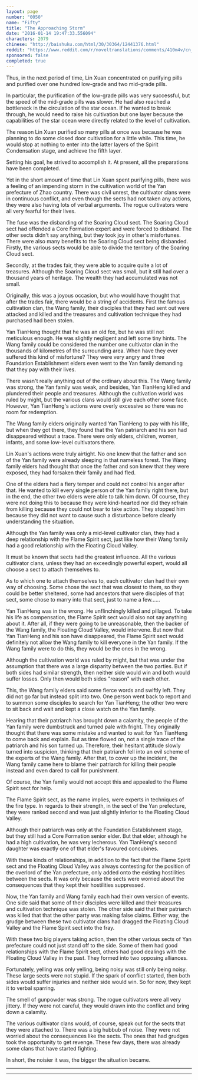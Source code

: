 ```yaml
---
layout: page
number: "0050"
name: "Fifty"
title: "The Approaching Storm"
date: "2016-01-14 19:47:33.556094"
characters: 2079
chinese: "http://baishuku.com/html/30/30364/12441376.html"
reddit: "https://www.reddit.com/r/noveltranslations/comments/410m4v/cn_tempered_immortal_chapter_0050/"
sponsored: false
completed: true
---
```


Thus, in the next period of time, Lin Xuan concentrated on purifying pills and purified over one hundred low-grade and two mid-grade pills.

In particular, the purification of the low-grade pills was very successful, but the speed of the mid-grade pills was slower. He had also reached a bottleneck in the circulation of the star ocean. If he wanted to break through, he would need to raise his cultivation but one layer because the capabilities of the star ocean were directly related to the level of cultivation.

The reason Lin Xuan purified so many pills at once was because he was planning to do some closed door cultivation for a little while. This time, he would stop at nothing to enter into the latter layers of the Spirit Condensation stage, and achieve the fifth layer.

Setting his goal, he strived to accomplish it. At present, all the preparations have been completed.

Yet in the short amount of time that Lin Xuan spent purifying pills, there was a feeling of an impending storm in the cultivation world of the Yan prefecture of Zhao country. There was civil unrest, the cultivator clans were in continuous conflict, and even though the sects had not taken any actions, they were also having lots of verbal arguments. The rogue cultivators were all very fearful for their lives.

The fuse was the disbanding of the Soaring Cloud sect. The Soaring Cloud sect had offended a Core Formation expert and were forced to disband. The other sects didn't say anything, but they took joy in other's misfortunes. There were also many benefits to the Soaring Cloud sect being disbanded. Firstly, the various sects would be able to divide the territory of the Soaring Cloud sect.

Secondly, at the trades fair, they were able to acquire quite a lot of treasures. Although the Soaring Cloud sect was small, but it still had over a thousand years of heritage. The wealth they had accumulated was not small.

Originally, this was a joyous occasion, but who would have thought that after the trades fair, there would be a string of accidents. First the famous cultivation clan, the Wang family, their disciples that they had sent out were attacked and killed and the treasures and cultivation technique they had purchased had been stolen.

Yan TianHeng thought that he was an old fox, but he was still not meticulous enough. He was slightly negligent and left some tiny hints. The Wang family could be considered the number one cultivator clan in the thousands of kilometres of the surrounding area. When have they ever suffered this kind of misfortune? They were very angry and three Foundation Establishment elders even went to the Yan family demanding that they pay with their lives.

There wasn't really anything out of the ordinary about this. The Wang family was strong, the Yan family was weak, and besides, Yan TianHeng killed and plundered their people and treasures. Although the cultivation world was ruled by might, but the various clans would still give each other some face. However, Yan TianHeng's actions were overly excessive so there was no room for redemption.

The Wang family elders originally wanted Yan TianHeng to pay with his life, but when they got there, they found that the Yan patriarch and his son had disappeared without a trace. There were only elders, children, women, infants, and some low-level cultivators there.

Lin Xuan's actions were truly airtight. No one knew that the father and son of the Yan family were already sleeping in that nameless forest. The Wang family elders had thought that once the father and son knew that they were exposed, they had forsaken their family and had fled.

One of the elders had a fiery temper and could not control his anger after that. He wanted to kill every single person of the Yan family right there, but in the end, the other two elders were able to talk him down. Of course, they were not doing this to because they were kind-hearted nor did they refrain from killing because they could not bear to take action. They stopped him because they did not want to cause such a disturbance before clearly understanding the situation.

Although the Yan family was only a mid-level cultivator clan, they had a deep relationship with the Flame Spirit sect, just like how their Wang family had a good relationship with the Floating Cloud Valley.

It must be known that sects had the greatest influence. All the various cultivator clans, unless they had an exceedingly powerful expert, would all choose a sect to attach themselves to.

As to which one to attach themselves to, each cultivator clan had their own way of choosing. Some chose the sect that was closest to them, so they could be better sheltered, some had ancestors that were disciples of that sect, some chose to marry into that sect, just to name a few......

Yan TianHeng was in the wrong. He unflinchingly killed and pillaged. To take his life as compensation, the Flame Spirit sect would also not say anything about it. After all, if they were going to be unreasonable, then the backer of the Wang family, the Floating Cloud Valley, would intervene. But now that Yan TianHeng and his son have disappeared, the Flame Spirit sect would definitely not allow the Wang family to kill everyone in the Yan family. If the Wang family were to do this, they would be the ones in the wrong.

Although the cultivation world was ruled by might, but that was under the assumption that there was a large disparity between the two parties. But if both sides had similar strength, then neither side would win and both would suffer losses. Only then would both sides "reason" with each other.

This, the Wang family elders said some fierce words and swiftly left. They did not go far but instead split into two. One person went back to report and to summon some disciples to search for Yan TianHeng; the other two were to sit back and wait and kept a close watch on the Yan family.

Hearing that their patriarch has brought down a calamity, the people of the Yan family were dumbstruck and turned pale with fright. They originally thought that there was some mistake and wanted to wait for Yan TianHeng to come back and explain. But as time flowed on, not a single trace of the patriarch and his son turned up. Therefore, their hesitant attitude slowly turned into suspicion, thinking that their patriarch fell into an evil scheme of the experts of the Wang family. After that, to cover up the incident, the Wang family came here to blame their patriarch for killing their people instead and even dared to call for punishment.

Of course, the Yan family would not accept this and appealed to the Flame Spirit sect for help.

The Flame Spirit sect, as the name implies, were experts in techniques of the fire type. In regards to their strength, in the sect of the Yan prefecture, they were ranked second and was just slightly inferior to the Floating Cloud Valley.

Although their patriarch was only at the Foundation Establishment stage, but they still had a Core Formation senior elder. But that elder, although he had a high cultivation, he was very lecherous. Yan TianHeng's second daughter was exactly one of that elder's favoured concubines.

With these kinds of relationships, in addition to the fact that the Flame Spirit sect and the Floating Cloud Valley was always contesting for the position of the overlord of the Yan prefecture, only added onto the existing hostilities between the sects. It was only because the sects were worried about the consequences that they kept their hostilities suppressed.

Now, the Yan family and Wang family each had their own version of events. One side said that some of their disciples were killed and their treasures and cultivation technique was stolen. The other side said that their patriarch was killed that that the other party was making false claims. Either way, the grudge between these two cultivator clans had dragged the Floating Cloud Valley and the Flame Spirit sect into the fray.

With these two big players taking action, then the other various sects of Yan prefecture could not just stand off to the side. Some of them had good relationships with the Flame Spirit sect, others had good dealings with the Floating Cloud Valley in the past. They formed into two opposing alliances.

Fortunately, yelling was only yelling, being noisy was still only being noisy. These large sects were not stupid. If the spark of conflict started, then both sides would suffer injuries and neither side would win. So for now, they kept it to verbal sparring.

The smell of gunpowder was strong. The rogue cultivators were all very jittery. If they were not careful, they would drawn into the conflict and bring down a calamity.

The various cultivator clans would, of course, speak out for the sects that they were attached to. There was a big hubbub of noise. They were not worried about the consequences like the sects. The ones that had grudges took the opportunity to get revenge. These few days, there was already some clans that have started fighting.

In short, the noisier it was, the bigger the situation became.

- - -
- - -

